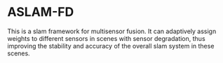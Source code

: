 # ASLAM-FD
This is a slam framework for multisensor fusion. It can adaptively assign weights to different sensors in scenes with sensor degradation, thus improving the stability and accuracy of the overall slam system in these scenes.
